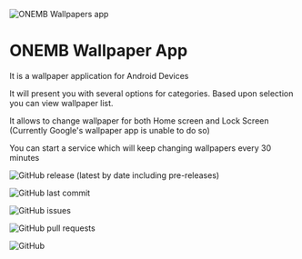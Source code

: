 
![ONEMB Wallpapers app](https://firebasestorage.googleapis.com/v0/b/onemb-wallpapers.appspot.com/o/Banner%20(1).png?alt=media&token=d527b894-03b1-42a3-8403-3e84cd7d7b6a)

# ONEMB Wallpaper App

It is a wallpaper application for Android Devices

It will present you with several options for categories. Based upon selection you can view wallpaper list.

It allows to change wallpaper for both Home screen and Lock Screen (Currently Google's wallpaper app is unable to do so)

You can start a service which will keep changing wallpapers every 30 minutes

![GitHub release (latest by date including pre-releases)](https://img.shields.io/github/v/release/navendu-pottekkat/awesome-readme?include_prereleases)

![GitHub last commit](https://img.shields.io/github/last-commit/navendu-pottekkat/awesome-readme)

![GitHub issues](https://img.shields.io/github/issues-raw/navendu-pottekkat/awesome-readme)

![GitHub pull requests](https://img.shields.io/github/issues-pr/navendu-pottekkat/awesome-readme)

![GitHub](https://img.shields.io/github/license/navendu-pottekkat/awesome-readme)

